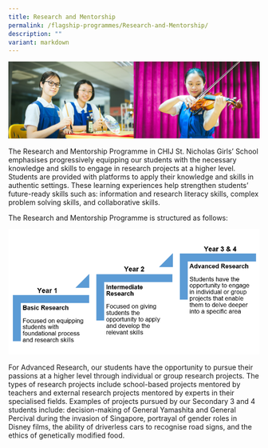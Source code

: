 ```yaml
---
title: Research and Mentorship
permalink: /flagship-programmes/Research-and-Mentorship/
description: ""
variant: markdown
---
```

![](/images/01%20Banner%20Photos/01%20subpage%20flagship-programme.jpg)


The Research and Mentorship Programme in CHIJ St. Nicholas Girls’ School emphasises progressively equipping our students with the necessary knowledge and skills to engage in research projects at a higher level. Students are provided with platforms to apply their knowledge and skills in authentic settings. These learning experiences help strengthen students’ future-ready skills such as: information and research literacy skills, complex problem solving skills, and collaborative skills.    
  
The Research and Mentorship Programme is structured as follows:

![Research Progression SN](/images/02%20Flagship%20Programmes/Research%20and%20Mentorship/2023%20Research%20Progression%20St%20Nicks.png)

For Advanced Research, our students have the opportunity to pursue their passions at a higher level through individual or group research projects. The types of research projects include school-based projects mentored by teachers and external research projects mentored by experts in their specialised fields. Examples of projects pursued by our Secondary 3 and 4 students include: decision-making of General Yamashita and General Percival during the invasion of Singapore, portrayal of gender roles in Disney films, the ability of driverless cars to recognise road signs, and the ethics of genetically modified food.